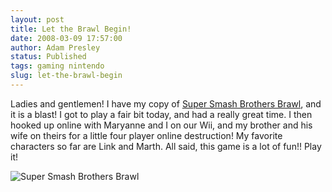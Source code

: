 ```yaml
---
layout: post
title: Let the Brawl Begin!
date: 2008-03-09 17:57:00
author: Adam Presley
status: Published
tags: gaming nintendo
slug: let-the-brawl-begin
---
```


Ladies and gentlemen! I have my copy of [Super Smash Brothers Brawl](http://www.smashbros.com/en_us/index.html),
and it is a blast! I got to play a fair bit today, and had a really
great time. I then hooked up online with Maryanne and I on our Wii, and
my brother and his wife on theirs for a little four player online
destruction! My favorite characters so far are Link and Marth. All said,
this game is a lot of fun!! Play it!

![Super Smash Brothers Brawl](http://s3.amazonaws.com/www.adampresley.com/posts/super_smash_bros_brawl.jpg)
